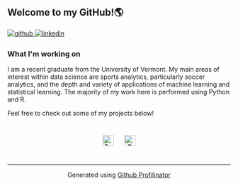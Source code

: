 ## Welcome to my GitHub!🌎  
  

<a href="https://github.com/atticuspatrick" target="_blank">
<img src=https://img.shields.io/badge/github-%2324292e.svg?&style=for-the-badge&logo=github&logoColor=white alt=github style="margin-bottom: 5px;" />
</a>
<a href="https://linkedin.com/in/atticuspatrick" target="_blank">
<img src=https://img.shields.io/badge/linkedin-%231E77B5.svg?&style=for-the-badge&logo=linkedin&logoColor=white alt=linkedin style="margin-bottom: 5px;" />
</a>  
  



### What I'm working on  
I am a recent graduate from the University of Vermont. My main areas of interest within data science are sports analytics, particularly soccer analytics, and the depth and variety of applications of machine learning and statistical learning. The majority of my work here is performed using Python and R.

Feel free to check out some of my projects below!

<br/>  

<div align="center">    
<a href="https://www.python.org/" target="_blank"><img style="margin: 10px" src="https://profilinator.rishav.dev/skills-assets/python-original.svg" alt="Python" height="25" /></a>  
<a href="https://www.r-project.org/" target="_blank"><img style="margin: 10px" src="https://profilinator.rishav.dev/skills-assets/r.svg" alt="R" height="25" /></a>  
</div>
<br />

----
<div align="center">Generated using <a href="https://profilinator.rishav.dev/" target="_blank">Github Profilinator</a></div>
